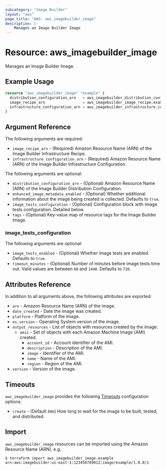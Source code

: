 ```yaml
---
subcategory: "Image Builder"
layout: "aws"
page_title: "AWS: aws_imagebuilder_image"
description: |-
    Manages an Image Builder Image
---
```


# Resource: aws_imagebuilder_image

Manages an Image Builder Image.

## Example Usage

```terraform
resource "aws_imagebuilder_image" "example" {
  distribution_configuration_arn   = aws_imagebuilder_distribution_configuration.example.arn
  image_recipe_arn                 = aws_imagebuilder_image_recipe.example.arn
  infrastructure_configuration_arn = aws_imagebuilder_infrastructure_configuration.example.arn
}
```

## Argument Reference

The following arguments are required:

* `image_recipe_arn` - (Required) Amazon Resource Name (ARN) of the Image Builder Infrastructure Recipe.
* `infrastructure_configuration_arn` - (Required) Amazon Resource Name (ARN) of the Image Builder Infrastructure Configuration.

The following arguments are optional:

* `distribution_configuration_arn` - (Optional) Amazon Resource Name (ARN) of the Image Builder Distribution Configuration.
* `enhanced_image_metadata_enabled` - (Optional) Whether additional information about the image being created is collected. Defaults to `true`.
* `image_tests_configuration` - (Optional) Configuration block with image tests configuration. Detailed below.
* `tags` - (Optional) Key-value map of resource tags for the Image Builder Image.

### image_tests_configuration

The following arguments are optional:

* `image_tests_enabled` - (Optional) Whether image tests are enabled. Defaults to `true`.
* `timeout_minutes` - (Optional) Number of minutes before image tests time out. Valid values are between `60` and `1440`. Defaults to `720`.

## Attributes Reference

In addition to all arguments above, the following attributes are exported:

* `arn` - Amazon Resource Name (ARN) of the image.
* `date_created` - Date the image was created.
* `platform` - Platform of the image.
* `os_version` - Operating System version of the image.
* `output_resources` - List of objects with resources created by the image.
    * `amis` - Set of objects with each Amazon Machine Image (AMI) created.
        * `account_id` - Account identifier of the AMI.
        * `description` - Description of the AMI.
        * `image` - Identifier of the AMI.
        * `name` - Name of the AMI.
        * `region` - Region of the AMI.
* `version` - Version of the image.

## Timeouts

`aws_imagebuilder_image` provides the following [Timeouts](/docs/configuration/resources.html#timeouts) configuration options:

* `create` - (Default `60m`) How long to wait for the image to be built, tested, and distributed.

## Import

`aws_imagebuilder_image` resources can be imported using the Amazon Resource Name (ARN), e.g.

```
$ terraform import aws_imagebuilder_image.example arn:aws:imagebuilder:us-east-1:123456789012:image/example/1.0.0/1
```
